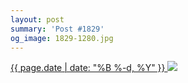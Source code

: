 ```yaml
---
layout: post
summary: 'Post #1829'
og_image: 1829-1280.jpg
---
```


<p>
 <time>
  <a href="/1829">
   {{ page.date | date: "%B %-d, %Y" }}
  </a>
 </time>
 <a href="/1829">
  <img data-taken="4/9/2024" sizes="(min-width: 700px) 50vw, calc(100vw - 2rem)" src="{{ site.assets_url }}/1829-640.jpg" srcset="{{ site.assets_url }}/1829-320.jpg 320w, {{ site.assets_url }}/1829-640.jpg 640w, {{ site.assets_url }}/1829-960.jpg 960w, {{ site.assets_url }}/1829-1280.jpg 1280w"/>
 </a>
</p>
